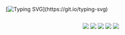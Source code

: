 [![Typing SVG](https://readme-typing-svg.herokuapp.com?font=arial&weight=900&size=32&pause=1000&color=000000&background=15101200&width=435&lines=Welcome+to+my+portfolio!)](https://git.io/typing-svg)


## 
<div align="center">
  <img src="https://img.shields.io/badge/-Python-4B0082?style=for-the-badge&logo=python&logoColor=white" />
  <img src="https://img.shields.io/badge/-SQL-800080?style=for-the-badge&logo=postgresql&logoColor=white" />
  <img src="https://img.shields.io/badge/-Power%20BI-8A2BE2?style=for-the-badge&logo=powerbi&logoColor=black" />
  <img src="https://img.shields.io/badge/-Excel-9370DB?style=for-the-badge&logo=microsoft-excel&logoColor=white" />
  <img src="https://img.shields.io/badge/-GitHub-663399?style=for-the-badge&logo=github&logoColor=white" />

